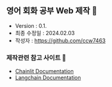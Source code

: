 ## 영어 회화 공부 Web 제작 🤗
- Version : 0.1.
- 최종 수정일 : 2024.02.03
- 작성자 : https://github.com/ccw7463

### 제작관련 참고 사이트 🔗
- [Chainlit Documentation](https://docs.chainlit.io)
- [Langchain Documentation](https://python.langchain.com/docs/get_started/introduction)
